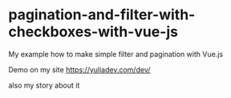 # pagination-and-filter-with-checkboxes-with-vue-js
My example how to make simple filter and pagination with Vue.js

Demo on my site https://yuliadev.com/dev/

also my story about it 
